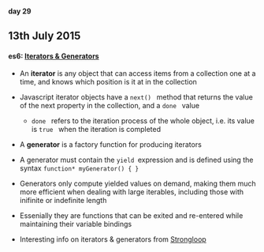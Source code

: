 #### day 29
## 13th July 2015

#### es6: [Iterators & Generators](https://developer.mozilla.org/en-US/docs/Web/JavaScript/Guide/Iterators_and_Generators)
* An **iterator** is any object that can access items from a collection one at a time, and knows which position is it at in the collection
* Javascript iterator objects have a `next() ` method that returns the value of the next property in the collection, and a `done ` value
  * `done ` refers to the iteration process of the whole object, i.e. its value is `true ` when the iteration is completed

* A **generator** is a factory function for producing iterators
* A generator must contain the `yield `expression and is defined using the syntax `function* myGenerator() { } `
* Generators only compute yielded values on demand, making them much more efficient when dealing with large iterables, including those with inifinite or indefinite length
* Essenially they are functions that can be exited and re-entered while maintaining their variable bindings

* Interesting info on iterators & generators from [Strongloop](https://strongloop.com/strongblog/introduction-to-es6-iterators/)
